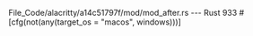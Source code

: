 File_Code/alacritty/a14c51797f/mod/mod_after.rs --- Rust
                                                                                                                                                           933     #[cfg(not(any(target_os = "macos", windows)))]

